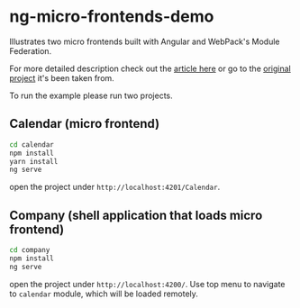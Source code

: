 # ng-micro-frontends-demo

Illustrates two micro frontends built with Angular and WebPack's Module Federation.

For more detailed description check out the [article here](https://ievgen.de/2021/05/08/angular-micro-frontend/) or go to the [original project](https://github.com/module-federation/module-federation-examples/tree/master/angular11-microfrontends) it's been taken from.

To run the example please run two projects.

## Calendar (micro frontend)

```*.sh
cd calendar
npm install
yarn install
ng serve
```

open the project under `http://localhost:4201/Calendar`.

## Company (shell application that loads micro frontend)

```*.sh
cd company
npm install
ng serve
```

open the project under `http://localhost:4200/`.
Use top menu to navigate to `calendar` module, which will be loaded remotely.
